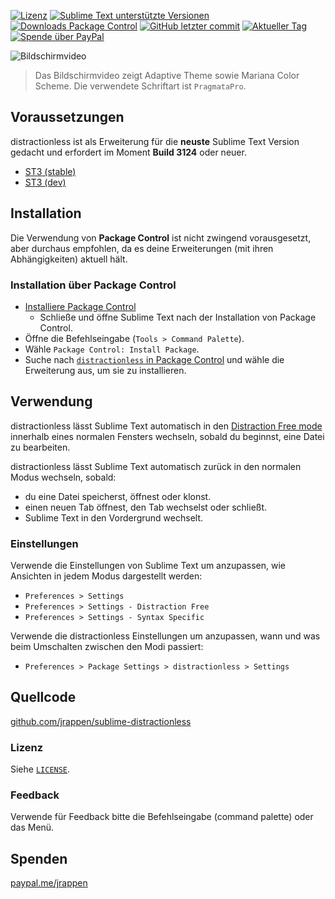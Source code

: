 <div id="readme"></div>

[![Lizenz](https://img.shields.io/github/license/jrappen/sublime-distractionless.svg?style=for-the-badge)](https://github.com/jrappen/sublime-distractionless/blob/master/LICENSE)
[![Sublime Text unterstützte Versionen](https://img.shields.io/badge/Sublime%20Text-Build%203124+-orange.svg?style=for-the-badge)](https://www.sublimetext.com)
[![Downloads Package Control](https://img.shields.io/packagecontrol/dt/distractionless.svg?style=for-the-badge)](https://packagecontrol.io/packages/distractionless)
[![GitHub letzter commit](https://img.shields.io/github/last-commit/jrappen/sublime-distractionless.svg?style=for-the-badge)](https://github.com/jrappen/sublime-distractionless/commits/master)
[![Aktueller Tag](https://img.shields.io/github/tag/jrappen/sublime-distractionless.svg?style=for-the-badge)](https://github.com/jrappen/sublime-distractionless/tags)
[![Spende über PayPal](https://img.shields.io/badge/paypal.me-jrappen-009cde.svg?style=for-the-badge)](https://www.paypal.me/jrappen)

![Bildschirmvideo](https://raw.githubusercontent.com/jrappen/sublime-distractionless/master/docs/_images/screencast.gif)

> Das Bildschirmvideo zeigt Adaptive Theme sowie Mariana Color Scheme. Die verwendete Schriftart ist `PragmataPro`.

## Voraussetzungen

distractionless ist als Erweiterung für die **neuste** Sublime Text Version gedacht und erfordert im Moment **Build 3124** oder neuer.

* [ST3 (stable)](https://www.sublimetext.com/3)
* [ST3 (dev)](https://www.sublimetext.com/3dev)

## Installation

Die Verwendung von **Package Control** ist nicht zwingend vorausgesetzt, aber durchaus empfohlen, da es deine Erweiterungen (mit ihren Abhängigkeiten) aktuell hält.

### Installation über Package Control

* [Installiere Package Control](https://packagecontrol.io/installation#st3)
  * Schließe und öffne Sublime Text nach der Installation von Package Control.
* Öffne die Befehlseingabe (`Tools > Command Palette`).
* Wähle `Package Control: Install Package`.
* Suche nach [`distractionless` in Package Control](https://packagecontrol.io/packages/distractionless) und wähle die Erweiterung aus, um sie zu installieren.

## Verwendung

distractionless lässt Sublime Text automatisch in den [Distraction Free mode](https://www.sublimetext.com/docs/3/distraction_free.html) innerhalb eines normalen Fensters wechseln, sobald du beginnst, eine Datei zu bearbeiten.

distractionless lässt Sublime Text automatisch zurück in den normalen Modus wechseln, sobald:

* du eine Datei speicherst, öffnest oder klonst.
* einen neuen Tab öffnest, den Tab wechselst oder schließt.
* Sublime Text in den Vordergrund wechselt.

### Einstellungen

Verwende die Einstellungen von Sublime Text um anzupassen, wie Ansichten in jedem Modus dargestellt werden:

* `Preferences > Settings`
* `Preferences > Settings - Distraction Free`
* `Preferences > Settings - Syntax Specific`

Verwende die distractionless Einstellungen um anzupassen, wann und was beim Umschalten zwischen den Modi passiert:

* `Preferences > Package Settings > distractionless > Settings`

## Quellcode

[github.com/jrappen/sublime-distractionless](https://www.github.com/jrappen/sublime-distractionless)

### Lizenz

Siehe [`LICENSE`](https://github.com/jrappen/sublime-distractionless/blob/master/LICENSE).

### Feedback

Verwende für Feedback bitte die Befehlseingabe (command palette) oder das Menü.

## Spenden

[paypal.me/jrappen](https://www.paypal.me/jrappen)
